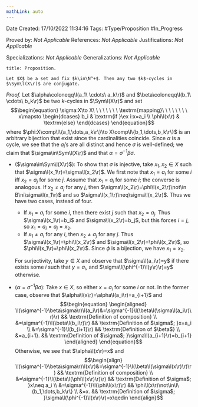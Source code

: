 ```yaml
---
mathLink: auto
---
```


<div class="topSpace"></div>

Date Created: 17/10/2022 11:34:16
Tags: #Type/Proposition #In_Progress

Proved by: <i>Not Applicable</i>
References: <i>Not Applicable</i>
Justifications: <i>Not Applicable</i>

Specializations: <i>Not Applicable</i>
Generalizations: <i>Not Applicable</i>

``` ad-Proposition
title: Proposition.

Let $X$ be a set and fix $k\in\N^+$. Then any two $k$-cycles in $\Sym\l(X\r)$ are conjugate.

```

<i>Proof.</i> Let $\alpha\coloneqq\l(a_1\ \cdots\ a_k\r)$ and $\beta\coloneqq\l(b_1\ \cdots\ b_k\r)$ be two $k$-cycles in $\Sym\l(X\r)$ and set
$$\begin{equation}
    \sigma:X\to X\ \ \ \ \ \ \ \ \textrm{mapping}\ \ \ \ \ \ \ \ x\mapsto
    \begin{dcases}
        b_i & \textrm{if }\ex i:x=a_i \\
        \phi\l(x\r) & \textrm{else}
    \end{dcases}
\end{equation}$$
where $\phi:X\comp\l\{a_1,\dots,a_k\r\}\to X\comp\l\{b_1,\dots,b_k\r\}$ is an arbitrary bijection that exist since the cardinalities coincide. Since $\alpha$ is a cycle, we see that the $a_i$’s are all distinct and hence $\sigma$ is well-defined; we claim that $\sigma\in\Sym\l(X\r)$ and that $\alpha=\sigma^{-1}\beta\sigma$.
* ($\sigma\in\Sym\l(X\r)$): To show that $\sigma$ is injective, take $x_1,x_2\in X$ such that $\sigma\l(x_1\r)=\sigma\l(x_2\r)$. We first note that $x_1=a_i$ for some $i$ iff $x_2=a_j$ for some $j$. Assume that $x_1=a_i$ for some $i$; the converse is analogous. If $x_2\neq a_j$ for any $j$, then $\sigma\l(x_2\r)=\phi\l(x_2\r)\not\in B\ni\sigma\l(x_1\r)$ and so $\sigma\l(x_1\r)\neq\sigma\l(x_2\r)$. Thus we have two cases, instead of four.
    * If $x_1=a_i$ for some $i$, then there exist $j$ such that $x_2=a_j$. Thus $\sigma\l(x_1\r)=b_i$ and $\sigma\l(x_2\r)=b_j$, but this forces $i=j$, so $x_1=a_i=a_j=x_2$.
    * If $x_1\neq a_i$ for any $i$, then $x_2\neq a_j$ for any $j$. Thus $\sigma\l(x_1\r)=\phi\l(x_2\r)$ and $\sigma\l(x_2\r)=\phi\l(x_2\r)$, so $\phi\l(x_1\r)=\phi\l(x_2\r)$. Since $\phi$ is a bijection, we have $x_1=x_2$.

  For surjectivity, take $y\in X$ and observe that $\sigma\l(a_i\r)=y$ if there exists some $i$ such that $y=a_i$, and $\sigma\l(\phi^{-1}\l(y\r)\r)=y$ otherwise.

* ($\alpha=\sigma^{-1}\beta\sigma$): Take $x\in X$, so either $x=a_i$ for some $i$ or not. In the former case, observe that $\alpha\l(x\r)=\alpha\l(a_i\r)=a_{i+1}$ and
$$\begin{equation}
    \begin{aligned}
        \l(\sigma^{-1}\beta\sigma\r)\l(a_i\r)&=\sigma^{-1}\l(\beta\l(\sigma\l(a_i\r)\r)\r) && \textrm{Definition of composition} \\
        &=\sigma^{-1}\l(\beta\l(b_i\r)\r) && \textrm{Definition of $\sigma$; }x=a_i \\
        &=\sigma^{-1}\l(b_{i+1}\r) && \textrm{Definition of $\beta$} \\
        &=a_{i+1}. && \textrm{Definition of $\sigma$; }\sigma\l(a_{i+1}\r)=b_{i+1}
    \end{aligned}
\end{equation}$$
Otherwise, we see that $\alpha\l(x\r)=x$ and
$$\begin{align}
    \l(\sigma^{-1}\beta\sigma\r)\l(x\r)&=\sigma^{-1}\l(\beta\l(\sigma\l(x\r)\r)\r) && \textrm{Definition of composition} \\
    &=\sigma^{-1}\l(\beta\l(\phi\l(x\r)\r)\r) && \textrm{Definition of $\sigma$; }x\neq a_i \\
    &=\sigma^{-1}\l(\phi\l(x\r)\r) && \phi\l(x\r)\not\in\l\{b_1,\dots,b_k\r\} \\
    &=x. && \textrm{Definition of $\sigma$; }\sigma\l(\phi^{-1}\l(x\r)\r)=x\qedin
\end{align}$$
